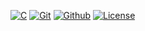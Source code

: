 [![C](https://img.shields.io/badge/C-x.x-FF2D20?style=for-the-badge&logo=c&logoColor=white)](https://laravel.com)
[![Git](https://img.shields.io/badge/Git-x.x-777BB4?style=for-the-badge&logo=git&logoColor=white)](https://www.git.net)
[![Github](https://img.shields.io/badge/Github-x.x-4479A1?style=for-the-badge&logo=github&logoColor=white)](https://www.mysql.com)
[![License](https://img.shields.io/badge/License-MIT-yellow.svg?style=for-the-badge)](https://opensource.org/licenses/MIT)